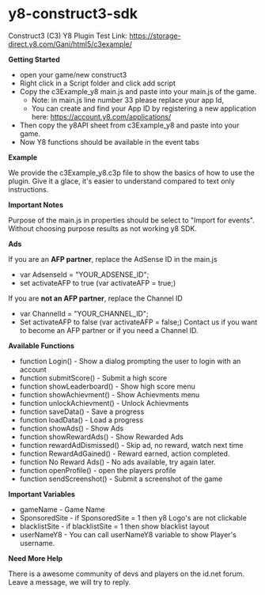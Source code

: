 # y8-construct3-sdk

Construct3 (C3) Y8 Plugin
Test Link: https://storage-direct.y8.com/Gani/html5/c3example/

**Getting Started**

- open your game/new construct3
- Right click in a Script folder and click add script
- Copy the c3Example_y8 main.js and paste into your main.js of the game.
  - Note: in main.js line number 33 please replace your app Id, 
  - You can create and find your App ID by registering a new application here: https://account.y8.com/applications/
- Then copy the y8API sheet from c3Example_y8 and paste into your game.
- Now Y8 functions should be available in the event tabs

**Example**

We provide the c3Example_y8.c3p file to show the basics of how to use the plugin. Give it a glace, it's easier to understand compared to text only instructions.

**Important Notes**

Purpose of the main.js in properties should be select to "Import for events". Without choosing purpose results as not working y8 SDK.

**Ads**

If you are an **AFP partner**, replace the AdSense ID in the main.js
- var AdsenseId = "YOUR_ADSENSE_ID";
- set activateAFP to true (var activateAFP = true;)

If you are **not an AFP partner**, replace the Channel ID
- var ChannelId = "YOUR_CHANNEL_ID";
- Set activateAFP to false (var activateAFP = false;) Contact us if you want to become an AFP partner or if you need a Channel ID.

**Available Functions**

- function Login() - Show a dialog prompting the user to login with an account
- function submitScore() - Submit a high score
- function showLeaderboard() - Show high score menu
- function showAchievment() - Show Achievments menu
- function unlockAchievment() - Unlock Achievments
- function saveData() - Save a progress 
- function loadData() - Load a progress
- function showAds() - Show Ads
- function showRewardAds() - Show Rewarded Ads
- function rewardAdDismissed() - Skip ad, no reward, watch next time
- function RewardAdGained() - Reward earned, action completed.
- function No Reward Ads() - No ads available, try again later.
- function openProfile() - open the players profile
- function sendScreenshot() - Submit a screenshot of the game

**Important Variables**

- gameName - Game Name
- SponsoredSite -  if SponsoredSite = 1 then y8 Logo's are not clickable
- blacklistSite - if blacklistSite = 1 then show blacklist layout 
- userNameY8 - You can call userNameY8 variable to show Player's username.

**Need More Help**

There is a awesome community of devs and players on the id.net forum. Leave a message, we will try to reply.
